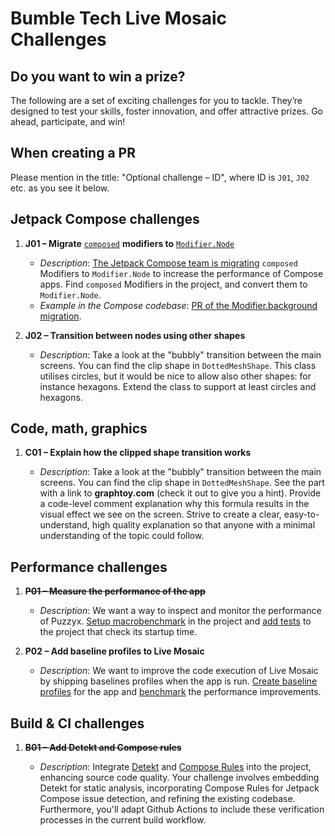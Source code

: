 # Bumble Tech Live Mosaic Challenges

## Do you want to win a prize?

The following are a set of exciting challenges for you to tackle. They’re designed to test your
skills, foster innovation, and offer attractive prizes. Go ahead, participate, and win!

## When creating a PR

Please mention in the title: "Optional challenge – ID", where ID is `J01`, `J02` etc. as you see it below. 

## Jetpack Compose challenges

1. **J01 – Migrate** [`composed`](https://developer.android.com/reference/kotlin/androidx/compose/ui/package-summary#\(androidx.compose.ui.Modifier\).composed\(kotlin.Function1,kotlin.Function1\))
 **modifiers to** [`Modifier.Node`](https://developer.android.com/reference/kotlin/androidx/compose/ui/Modifier.Node)

   * *Description*: [The Jetpack Compose team is migrating](https://youtu.be/BjGX2RftXsU?feature=shared\&t=920) 
     `composed` Modifiers to `Modifier.Node` to increase the performance of Compose apps. Find 
     `composed` Modifiers in the project, and convert them to `Modifier.Node`.
   * *Example in the Compose codebase*: [PR of the Modifier.background migration](https://android-review.googlesource.com/c/platform/frameworks/support/+/2440999).

2. **J02 – Transition between nodes using other shapes**

   * *Description*: Take a look at the "bubbly" transition between the main screens.
     You can find the clip shape in `DottedMeshShape`.
     This class utilises circles, but it would be nice to allow also other shapes: 
     for instance hexagons. Extend the class to support at least circles and hexagons.

## Code, math, graphics

1. **C01 – Explain how the clipped shape transition works**

    * *Description*: Take a look at the "bubbly" transition between the main screens.
      You can find the clip shape in `DottedMeshShape`. See the part with a link to **graphtoy.com**
      (check it out to give you a hint). 
      Provide a code-level comment explanation why this formula results in the visual effect we 
      see on the screen. Strive to create a clear, easy-to-understand, high quality explanation
      so that anyone with a minimal understanding of the topic could follow. 

## Performance challenges

1. ~~**P01 – Measure the performance of the app**~~

   * *Description*: We want a way to inspect and monitor the performance of Puzzyx. 
     [Setup macrobenchmark](https://developer.android.com/topic/performance/benchmarking/macrobenchmark-overview#project-setup) 
     in the project and [add tests](https://developer.android.com/topic/performance/benchmarking/macrobenchmark-overview#create-macrobenchmark)
     to the project that check its startup time.

2. **P02 – Add baseline profiles to Live Mosaic**

   * *Description*: We want to improve the code execution of Live Mosaic by shipping baselines profiles 
     when the app is run. [Create baseline profiles](https://developer.android.com/topic/performance/baselineprofiles/create-baselineprofile)
     for the app and [benchmark](https://developer.android.com/topic/performance/baselineprofiles/create-baselineprofile#benchmark-baseline-profile) 
     the performance improvements.

## Build & CI challenges

1. ~~**B01 – Add Detekt and Compose rules**~~

   * *Description*: Integrate [Detekt](https://detekt.dev) and [Compose Rules](https://mrmans0n.github.io/compose-rules/)
     into the project, enhancing source code quality. Your challenge involves embedding Detekt for
     static analysis, incorporating Compose Rules for Jetpack Compose issue detection, and refining
     the existing codebase. Furthermore, you'll adapt Github Actions to include these verification
     processes in the current build workflow.
